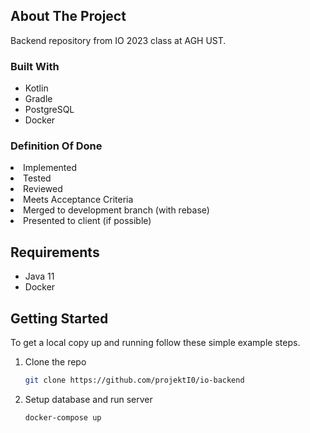 ## About The Project

Backend repository from IO 2023 class at AGH UST.

### Built With

- Kotlin
- Gradle
- PostgreSQL
- Docker

### Definition Of Done

<li>Implemented</li>
<li>Tested</li>
<li>Reviewed</li>
<li>Meets Acceptance Criteria</li>
<li>Merged to development branch (with rebase)</li>
<li>Presented to client (if possible)</li>

## Requirements

- Java 11
- Docker

## Getting Started

To get a local copy up and running follow these simple example steps.

1. Clone the repo
    ```sh
    git clone https://github.com/projektI0/io-backend
    ```
2. Setup database and run server
    ```sh
   docker-compose up
    ```
